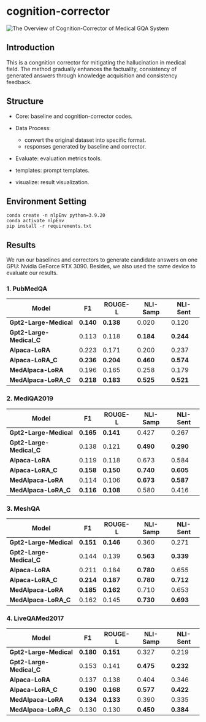 # cognition-corrector
![The Overview of Cognition-Corrector of  Medical GQA System](https://github.com/user-attachments/assets/ac71996a-9448-4fc0-aea8-f64ad2928e6d)




## Introduction
This is a congnition corrector for mitigating the hallucination in medical field. The method gradually enhances the factuality, consistency of generated answers through knowledge acquisition and consistency feedback.

## Structure

- Core: baseline and cognition-corrector codes.
- Data Process: 
  - convert the original dataset into specific format.
  - responses generated by baseline and corrector.

- Evaluate: evaluation metrics tools.
- templates: prompt templates.
- visualize: result visualization.

## Environment Setting

```
conda create -n nlpEnv python=3.9.20
conda activate nlpEnv
pip install -r requirements.txt
```



## Results

We run our baselines and correctors to generate candidate answers on one GPU: Nvidia GeForce RTX 3090. Besides, we also used the same device to evaluate our results.

### 1. PubMedQA

| Model                    | F1        | ROUGE-L   | NLI-Samp  | NLI-Sent  |
| ------------------------ | --------- | --------- | --------- | --------- |
| **Gpt2-Large-Medical**   | **0.140** | **0.138** | 0.020     | 0.120     |
| **Gpt2-Large-Medical_C** | 0.113     | 0.118     | **0.184** | **0.244** |
| **Alpaca-LoRA**          | 0.223     | 0.171     | 0.200     | 0.237     |
| **Alpaca-LoRA_C**        | **0.236** | **0.204** | **0.460** | **0.574** |
| **MedAlpaca-LoRA**       | 0.196     | 0.165     | 0.258     | 0.179     |
| **MedAlpaca-LoRA_C**     | **0.218** | **0.183** | **0.525** | **0.521** |

### 2. MediQA2019

| Model                    | F1        | ROUGE-L   | NLI-Samp  | NLI-Sent  |
| ------------------------ | --------- | --------- | --------- | --------- |
| **Gpt2-Large-Medical**   | **0.165** | **0.141** | 0.427     | 0.267     |
| **Gpt2-Large-Medical_C** | 0.138     | 0.121     | **0.490** | **0.290** |
| **Alpaca-LoRA**          | 0.119     | 0.118     | 0.673     | 0.584     |
| **Alpaca-LoRA_C**        | **0.158** | **0.150** | **0.740** | **0.605** |
| **MedAlpaca-LoRA**       | 0.114     | 0.106     | **0.673** | **0.587** |
| **MedAlpaca-LoRA_C**     | **0.116** | **0.108** | 0.580     | 0.416     |

### 3. MeshQA

| Model                    | F1        | ROUGE-L   | NLI-Samp  | NLI-Sent  |
| ------------------------ | --------- | --------- | --------- | --------- |
| **Gpt2-Large-Medical**   | **0.151** | **0.146** | 0.360     | 0.271     |
| **Gpt2-Large-Medical_C** | 0.144     | 0.139     | **0.563** | **0.339** |
| **Alpaca-LoRA**          | 0.211     | 0.184     | **0.780** | 0.655     |
| **Alpaca-LoRA_C**        | **0.214** | **0.187** | **0.780** | **0.712** |
| **MedAlpaca-LoRA**       | **0.185** | **0.162** | 0.710     | 0.653     |
| **MedAlpaca-LoRA_C**     | 0.162     | 0.145     | **0.730** | **0.693** |



### 4. LiveQAMed2017

| Model                    | F1        | ROUGE-L   | NLI-Samp  | NLI-Sent  |
| ------------------------ | --------- | --------- | --------- | --------- |
| **Gpt2-Large-Medical**   | **0.180** | **0.151** | 0.327     | 0.219     |
| **Gpt2-Large-Medical_C** | 0.153     | 0.141     | **0.475** | **0.232** |
| **Alpaca-LoRA**          | 0.137     | 0.138     | 0.404     | 0.346     |
| **Alpaca-LoRA_C**        | **0.190** | **0.168** | **0.577** | **0.422** |
| **MedAlpaca-LoRA**       | **0.134** | **0.133** | 0.390     | 0.335     |
| **MedAlpaca-LoRA_C**     | 0.130     | 0.130     | **0.450** | **0.384** |

